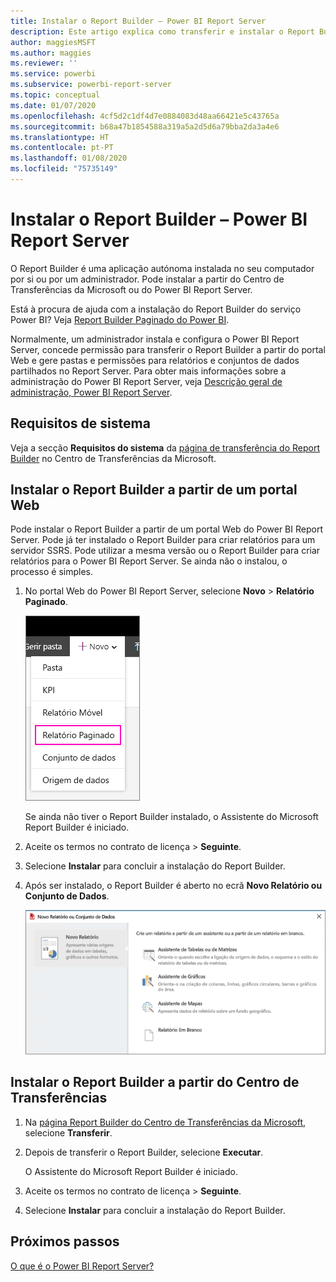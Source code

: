 ```yaml
---
title: Instalar o Report Builder – Power BI Report Server
description: Este artigo explica como transferir e instalar o Report Builder do Power BI Report Server.
author: maggiesMSFT
ms.author: maggies
ms.reviewer: ''
ms.service: powerbi
ms.subservice: powerbi-report-server
ms.topic: conceptual
ms.date: 01/07/2020
ms.openlocfilehash: 4cf5d2c1df4d7e0884083d48aa66421e5c43765a
ms.sourcegitcommit: b68a47b1854588a319a5a2d5d6a79bba2da3a4e6
ms.translationtype: HT
ms.contentlocale: pt-PT
ms.lasthandoff: 01/08/2020
ms.locfileid: "75735149"
---
```

# <a name="install-report-builder---power-bi-report-server"></a>Instalar o Report Builder – Power BI Report Server

O Report Builder é uma aplicação autónoma instalada no seu computador por si ou por um administrador. Pode instalar a partir do Centro de Transferências da Microsoft ou do Power BI Report Server.  

Está à procura de ajuda com a instalação do Report Builder do serviço Power BI? Veja [Report Builder Paginado do Power BI](../report-builder-power-bi.md).
  
Normalmente, um administrador instala e configura o Power BI Report Server, concede permissão para transferir o Report Builder a partir do portal Web e gere pastas e permissões para relatórios e conjuntos de dados partilhados no Report Server. Para obter mais informações sobre a administração do Power BI Report Server, veja [Descrição geral de administração, Power BI Report Server](admin-handbook-overview.md).  
  
## <a name="system-requirements"></a>Requisitos de sistema
  
 Veja a secção **Requisitos do sistema** da [página de transferência do Report Builder](https://go.microsoft.com/fwlink/?LinkID=734968) no Centro de Transferências da Microsoft.
 
## <a name="install-report-builder-from-a-web-portal"></a>Instalar o Report Builder a partir de um portal Web
  
Pode instalar o Report Builder a partir de um portal Web do Power BI Report Server. Pode já ter instalado o Report Builder para criar relatórios para um servidor SSRS. Pode utilizar a mesma versão ou o Report Builder para criar relatórios para o Power BI Report Server. Se ainda não o instalou, o processo é simples.

1. No portal Web do Power BI Report Server, selecione **Novo** > **Relatório Paginado**.
   
    ![Menu Novo Relatório Paginado](media/quickstart-create-paginated-report/reportserver-new-paginated-report-menu.png)
   
    Se ainda não tiver o Report Builder instalado, o Assistente do Microsoft Report Builder é iniciado.  
  
3.  Aceite os termos no contrato de licença > **Seguinte**.  
 
5.  Selecione **Instalar** para concluir a instalação do Report Builder.  

2. Após ser instalado, o Report Builder é aberto no ecrã **Novo Relatório ou Conjunto de Dados**.
   
    ![Ecrã Novo Relatório ou Conjunto de Dados](media/quickstart-create-paginated-report/reportserver-paginated-new-report-screen.png)
 

##  <a name="download"></a> Instalar o Report Builder a partir do Centro de Transferências  
  
1.  Na [página Report Builder do Centro de Transferências da Microsoft](https://go.microsoft.com/fwlink/?LinkID=734968), selecione **Transferir**.  
  
2.  Depois de transferir o Report Builder, selecione **Executar**.  
  
     O Assistente do Microsoft Report Builder é iniciado.  
  
3.  Aceite os termos no contrato de licença > **Seguinte**.  
 
5.  Selecione **Instalar** para concluir a instalação do Report Builder.  
 

## <a name="next-steps"></a>Próximos passos

[O que é o Power BI Report Server?](get-started.md)
